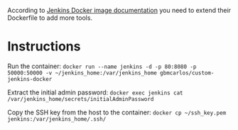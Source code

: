 According to [Jenkins Docker image documentation](https://github.com/jenkinsci/docker/blob/master/README.md#installing-more-tools) you need to extend their Dockerfile to add more tools.
# Instructions
Run the container:
`docker run --name jenkins -d -p 80:8080 -p 50000:50000 -v ~/jenkins_home:/var/jenkins_home gbmcarlos/custom-jenkins-docker`

Extract the initial admin password:
`docker exec jenkins cat /var/jenkins_home/secrets/initialAdminPassword`

Copy the SSH key from the host to the container:
`docker cp ~/ssh_key.pem jenkins:/var/jenkins_home/.ssh/`
